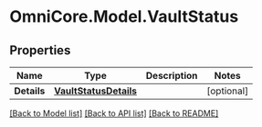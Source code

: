 # OmniCore.Model.VaultStatus

## Properties

Name | Type | Description | Notes
------------ | ------------- | ------------- | -------------
**Details** | [**VaultStatusDetails**](VaultStatusDetails.md) |  | [optional] 

[[Back to Model list]](../README.md#documentation-for-models) [[Back to API list]](../README.md#documentation-for-api-endpoints) [[Back to README]](../README.md)

